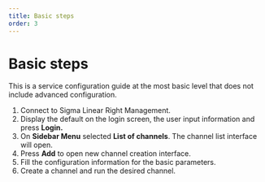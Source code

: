 ```yaml
---
title: Basic steps
order: 3
---
```


# Basic steps

This is a service configuration guide at the most basic level that does not include advanced configuration.

1. Connect to Sigma Linear Right Management.
2. Display the default on the login screen, the user input information and press **Login.**
3. On **Sidebar Menu** selected **List of channels**. The channel list interface will open.
4. Press **Add** to open new channel creation interface.
5. Fill the configuration information for the basic parameters.
6. Create a channel and run the desired channel.
